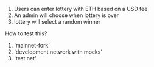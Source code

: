 1. Users can enter lottery with ETH based on a USD fee
2. An admin will choose when lottery is over
3. lottery will select a random winner

How to test this?

1. 'mainnet-fork'
2. 'development network with mocks'
3. 'test net'
